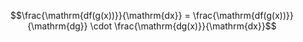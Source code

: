 $$\frac{\mathrm{df(g(x))}}{\mathrm{dx}} =  
\frac{\mathrm{df(g(x))}}{\mathrm{dg}} \cdot \frac{\mathrm{dg(x)}}{\mathrm{dx}}$$
